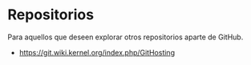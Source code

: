 # Repositorios

Para aquellos que deseen explorar otros repositorios aparte de GitHub.

* https://git.wiki.kernel.org/index.php/GitHosting
